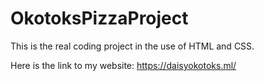 # OkotoksPizzaProject
This is the real coding project in the use of HTML and CSS.

Here is the link to my website:
https://daisyokotoks.ml/

